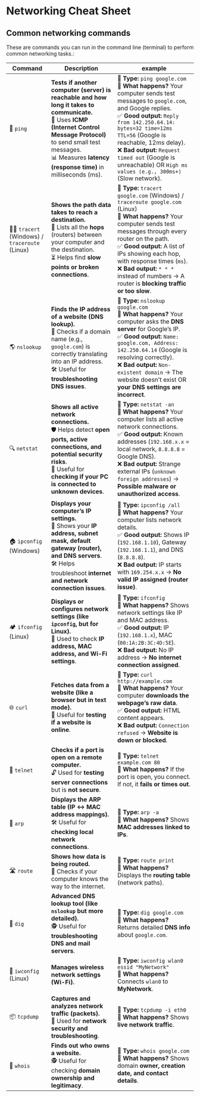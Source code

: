# Networking Cheat Sheet
## Common networking commands 
These are commands you can run in the command line (terminal) to perform common networking tasks.:

| Command |  Description | example |
|----------|-------------|---------|
| 🏓 `ping` | **Tests if another computer (server) is reachable and how long it takes to communicate.** <br> 🔹 Uses **ICMP (Internet Control Message Protocol)** to send small test messages. <br> 📊 Measures **latency (response time)** in milliseconds (ms). | 🔹 **Type:** `ping google.com` <br> 🔹 **What happens?** Your computer sends test messages to `google.com`, and Google replies. <br> ✅ **Good output:** `Reply from 142.250.64.14: bytes=32 time=12ms TTL=56` (Google is reachable, 12ms delay). <br> ❌ **Bad output:** `Request timed out` (Google is unreachable) OR `High ms values (e.g., 300ms+)` (Slow network). |
| 🏃‍♂️ `tracert` (Windows) / `traceroute` (Linux) | **Shows the path data takes to reach a destination.** <br> 📍 Lists all the **hops** (routers) between your computer and the destination. <br> ⏳ Helps find **slow points or broken connections**. | 🔹 **Type:** `tracert google.com` (Windows) / `traceroute google.com` (Linux) <br> 🔹 **What happens?** Your computer sends test messages through every router on the path. <br> ✅ **Good output:** A list of IPs showing each hop, with response times (`ms`). <br> ❌ **Bad output:** `* * *` instead of numbers → A router is **blocking traffic or too slow**. |
| 🌎 `nslookup` | **Finds the IP address of a website (DNS lookup).** <br> 🔎 Checks if a domain name (e.g., `google.com`) is correctly translating into an IP address. <br> 🛠 Useful for **troubleshooting DNS issues**. | 🔹 **Type:** `nslookup google.com` <br> 🔹 **What happens?** Your computer asks the **DNS server** for Google’s IP. <br> ✅ **Good output:** `Name: google.com, Address: 142.250.64.14` (Google is resolving correctly). <br> ❌ **Bad output:** `Non-existent domain` → The website doesn’t exist OR **your DNS settings are incorrect**. |
| 🔍 `netstat` | **Shows all active network connections.** <br> 🛡 Helps detect **open ports, active connections, and potential security risks**. <br> 📡 Useful for **checking if your PC is connected to unknown devices**. | 🔹 **Type:** `netstat -an` <br> 🔹 **What happens?** Your computer lists all active network connections. <br> ✅ **Good output:** Known addresses (`192.168.x.x` = local network, `8.8.8.8` = Google DNS). <br> ❌ **Bad output:** Strange external IPs (`unknown foreign addresses`) → **Possible malware or unauthorized access**. |
| 🏠 `ipconfig` (Windows) | **Displays your computer’s IP settings.** <br> 🏡 Shows your **IP address, subnet mask, default gateway (router), and DNS servers**. <br> 🛠 Helps troubleshoot **internet and network connection issues**. | 🔹 **Type:** `ipconfig /all` <br> 🔹 **What happens?** Your computer lists network details. <br> ✅ **Good output:** Shows IP (`192.168.1.10`), Gateway (`192.168.1.1`), and DNS (`8.8.8.8`). <br> ❌ **Bad output:** IP starts with `169.254.x.x` → **No valid IP assigned (router issue)**. |
| 🏕️ `ifconfig` (Linux) | **Displays or configures network settings (like `ipconfig`, but for Linux).** <br> 📡 Used to check **IP address, MAC address, and Wi-Fi settings**. | 🔹 **Type:** `ifconfig` <br> 🔹 **What happens?** Shows network settings like IP and MAC address. <br> ✅ **Good output:** IP (`192.168.1.x`), MAC (`00:1A:2B:3C:4D:5E`). <br> ❌ **Bad output:** No IP address → **No internet connection assigned**. |
| 🌐 `curl` | **Fetches data from a website (like a browser but in text mode).** <br> 📜 Useful for **testing if a website is online**. | 🔹 **Type:** `curl http://example.com` <br> 🔹 **What happens?** Your computer **downloads the webpage’s raw data**. <br> ✅ **Good output:** HTML content appears. <br> ❌ **Bad output:** `Connection refused` → **Website is down or blocked**. |
| 📡 `telnet` | **Checks if a port is open on a remote computer.** <br> 🔓 Used for **testing server connections** but is **not secure**. | 🔹 **Type:** `telnet example.com 80` <br> 🔹 **What happens?** If the port is open, you connect. If not, it **fails or times out**. |
| 📜 `arp` | **Displays the ARP table (IP ↔ MAC address mappings).** <br> 🛠 Useful for **checking local network connections**. | 🔹 **Type:** `arp -a` <br> 🔹 **What happens?** Shows **MAC addresses linked to IPs**. |
| 🛣️ `route` | **Shows how data is being routed.** <br> 📌 Checks if your computer knows the way to the internet. | 🔹 **Type:** `route print` <br> 🔹 **What happens?** Displays the **routing table** (network paths). |
| 🔎 `dig` | **Advanced DNS lookup tool (like `nslookup` but more detailed).** <br> 🕵️ Useful for **troubleshooting DNS and mail servers**. | 🔹 **Type:** `dig google.com` <br> 🔹 **What happens?** Returns detailed **DNS info** about `google.com`. |
| 📶 `iwconfig` (Linux) | **Manages wireless network settings (Wi-Fi).** | 🔹 **Type:** `iwconfig wlan0 essid "MyNetwork"` <br> 🔹 **What happens?** Connects `wlan0` to **MyNetwork**. |
| 📦 `tcpdump` | **Captures and analyzes network traffic (packets).** <br> 📡 Used for **network security and troubleshooting**. | 🔹 **Type:** `tcpdump -i eth0` <br> 🔹 **What happens?** Shows **live network traffic**. |
| 🤠 `whois` | **Finds out who owns a website.** <br> 🕵️ Useful for checking **domain ownership and legitimacy**. | 🔹 **Type:** `whois google.com` <br> 🔹 **What happens?** Shows domain **owner, creation date, and contact details**. |




















